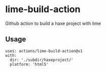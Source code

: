 # lime-build-action
Github action to build a haxe project with lime

## Usage
```
uses: actions/lime-build-action@v1
with:
  dir: './subdir/haxeproject/'
  platform: 'html5'
```
